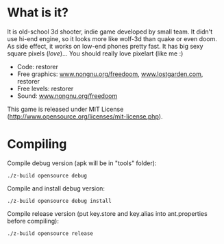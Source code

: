 What is it?
===========

It is old-school 3d shooter, indie game developed by small team.
It didn't use hi-end engine, so it looks more like wolf-3d than quake or even doom.
As side effect, it works on low-end phones pretty fast.
It has big sexy square pixels (*love*)... You should really love pixelart (like me :)

  - Code: restorer
  - Free graphics: www.nongnu.org/freedoom, www.lostgarden.com, restorer
  - Free levels: restorer
  - Sound: www.nongnu.org/freedoom

This game is released under MIT License (http://www.opensource.org/licenses/mit-license.php).

Compiling
=========

Compile debug version (apk will be in "tools" folder):

```
./z-build opensource debug
```

Compile and install debug version:

```
./z-build opensource debug install
```

Compile release version (put key.store and key.alias into ant.properties before compiling):

```
./z-build opensource release
```
